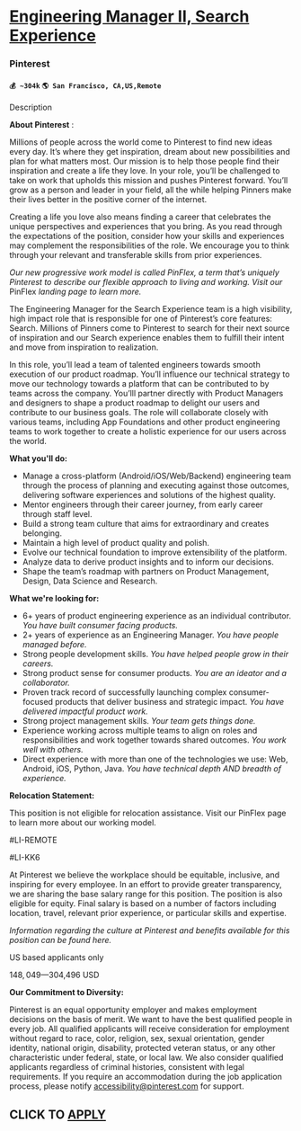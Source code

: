 # [Engineering Manager II, Search Experience](https://www.remotewlb.com/apply/engineering-manager-ii-search-experience)  
### Pinterest  
#### `💰 ~304k` `🌎 San Francisco, CA,US,Remote`  

Description

**About Pinterest** :

Millions of people across the world come to Pinterest to find new ideas every day. It’s where they get inspiration, dream about new possibilities and plan for what matters most. Our mission is to help those people find their inspiration and create a life they love. In your role, you’ll be challenged to take on work that upholds this mission and pushes Pinterest forward. You’ll grow as a person and leader in your field, all the while helping Pinners make their lives better in the positive corner of the internet.

Creating a life you love also means finding a career that celebrates the unique perspectives and experiences that you bring. As you read through the expectations of the position, consider how your skills and experiences may complement the responsibilities of the role. We encourage you to think through your relevant and transferable skills from prior experiences.

_Our new progressive work model is called PinFlex, a term that’s uniquely Pinterest to describe our flexible approach to living and working. Visit our_ PinFlex _landing page to learn more._

The Engineering Manager for the Search Experience team is a high visibility, high impact role that is responsible for one of Pinterest’s core features: Search. Millions of Pinners come to Pinterest to search for their next source of inspiration and our Search experience enables them to fulfill their intent and move from inspiration to realization.

In this role, you’ll lead a team of talented engineers towards smooth execution of our product roadmap. You’ll influence our technical strategy to move our technology towards a platform that can be contributed to by teams across the company. You’lll partner directly with Product Managers and designers to shape a product roadmap to delight our users and contribute to our business goals. The role will collaborate closely with various teams, including App Foundations and other product engineering teams to work together to create a holistic experience for our users across the world.

**What you'll do:**

  * Manage a cross-platform (Android/iOS/Web/Backend) engineering team through the process of planning and executing against those outcomes, delivering software experiences and solutions of the highest quality.
  * Mentor engineers through their career journey, from early career through staff level.
  * Build a strong team culture that aims for extraordinary and creates belonging.
  * Maintain a high level of product quality and polish.
  * Evolve our technical foundation to improve extensibility of the platform.
  * Analyze data to derive product insights and to inform our decisions.
  * Shape the team’s roadmap with partners on Product Management, Design, Data Science and Research.

**What we're looking for:**

  * 6+ years of product engineering experience as an individual contributor. _You have built consumer facing products._
  * 2+ years of experience as an Engineering Manager. _You have people managed before._
  * Strong people development skills. _You have helped people grow in their careers._
  * Strong product sense for consumer products. _You are an ideator and a collaborator._
  * Proven track record of successfully launching complex consumer-focused products that deliver business and strategic impact. _You have delivered impactful product work._
  * Strong project management skills. _Your team gets things done._
  * Experience working across multiple teams to align on roles and responsibilities and work together towards shared outcomes. _You work well with others._
  * Direct experience with more than one of the technologies we use: Web, Android, iOS, Python, Java. _You have technical depth AND breadth of experience._

**Relocation Statement:**

This position is not eligible for relocation assistance. Visit our PinFlex page to learn more about our working model.

#LI-REMOTE

#LI-KK6

At Pinterest we believe the workplace should be equitable, inclusive, and inspiring for every employee. In an effort to provide greater transparency, we are sharing the base salary range for this position. The position is also eligible for equity. Final salary is based on a number of factors including location, travel, relevant prior experience, or particular skills and expertise.

_Information regarding the culture at Pinterest and benefits available for this position can be found here._

US based applicants only

$148,049—$304,496 USD

 **Our Commitment to Diversity:**

Pinterest is an equal opportunity employer and makes employment decisions on the basis of merit. We want to have the best qualified people in every job. All qualified applicants will receive consideration for employment without regard to race, color, religion, sex, sexual orientation, gender identity, national origin, disability, protected veteran status, or any other characteristic under federal, state, or local law. We also consider qualified applicants regardless of criminal histories, consistent with legal requirements. If you require an accommodation during the job application process, please notify accessibility@pinterest.com for support.

  
## CLICK TO [APPLY](https://www.remotewlb.com/apply/engineering-manager-ii-search-experience)

